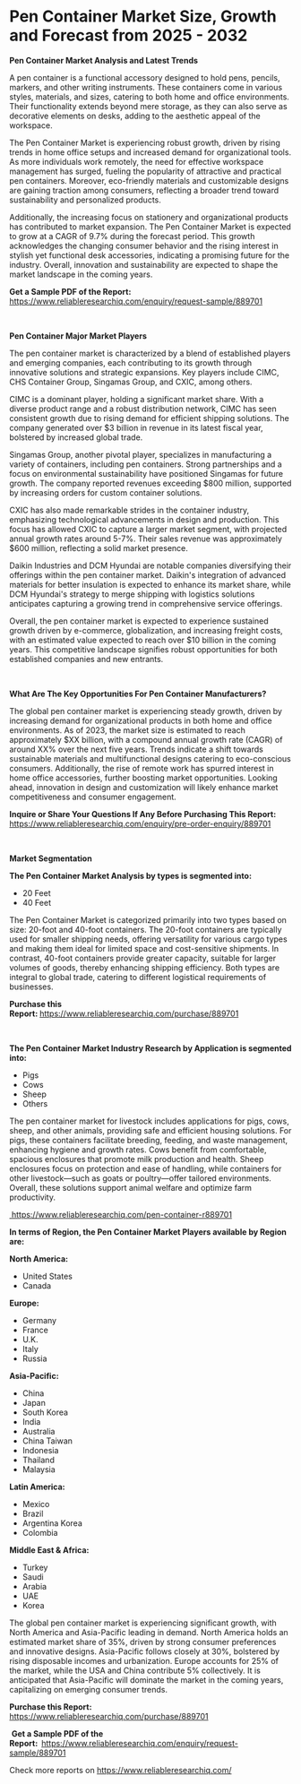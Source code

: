 <p><h1>Pen Container Market Size, Growth and Forecast from 2025 - 2032</h1></p><p><strong>Pen Container Market Analysis and Latest Trends</strong></p>
<p><p>A pen container is a functional accessory designed to hold pens, pencils, markers, and other writing instruments. These containers come in various styles, materials, and sizes, catering to both home and office environments. Their functionality extends beyond mere storage, as they can also serve as decorative elements on desks, adding to the aesthetic appeal of the workspace.</p><p>The Pen Container Market is experiencing robust growth, driven by rising trends in home office setups and increased demand for organizational tools. As more individuals work remotely, the need for effective workspace management has surged, fueling the popularity of attractive and practical pen containers. Moreover, eco-friendly materials and customizable designs are gaining traction among consumers, reflecting a broader trend toward sustainability and personalized products.</p><p>Additionally, the increasing focus on stationery and organizational products has contributed to market expansion. The Pen Container Market is expected to grow at a CAGR of 9.7% during the forecast period. This growth acknowledges the changing consumer behavior and the rising interest in stylish yet functional desk accessories, indicating a promising future for the industry. Overall, innovation and sustainability are expected to shape the market landscape in the coming years.</p></p>
<p><strong>Get a Sample PDF of the Report:&nbsp;</strong> <a href="https://www.reliableresearchiq.com/enquiry/request-sample/889701?utm_campaign=3441&utm_medium=2&utm_source=Github&utm_content=ia&utm_term=08042025&utm_id=pen-container">https://www.reliableresearchiq.com/enquiry/request-sample/889701</a></p>
<p>&nbsp;</p>
<p><strong>Pen Container Major Market Players</strong></p>
<p><p>The pen container market is characterized by a blend of established players and emerging companies, each contributing to its growth through innovative solutions and strategic expansions. Key players include CIMC, CHS Container Group, Singamas Group, and CXIC, among others.</p><p>CIMC is a dominant player, holding a significant market share. With a diverse product range and a robust distribution network, CIMC has seen consistent growth due to rising demand for efficient shipping solutions. The company generated over $3 billion in revenue in its latest fiscal year, bolstered by increased global trade.</p><p>Singamas Group, another pivotal player, specializes in manufacturing a variety of containers, including pen containers. Strong partnerships and a focus on environmental sustainability have positioned Singamas for future growth. The company reported revenues exceeding $800 million, supported by increasing orders for custom container solutions.</p><p>CXIC has also made remarkable strides in the container industry, emphasizing technological advancements in design and production. This focus has allowed CXIC to capture a larger market segment, with projected annual growth rates around 5-7%. Their sales revenue was approximately $600 million, reflecting a solid market presence.</p><p>Daikin Industries and DCM Hyundai are notable companies diversifying their offerings within the pen container market. Daikin's integration of advanced materials for better insulation is expected to enhance its market share, while DCM Hyundai's strategy to merge shipping with logistics solutions anticipates capturing a growing trend in comprehensive service offerings.</p><p>Overall, the pen container market is expected to experience sustained growth driven by e-commerce, globalization, and increasing freight costs, with an estimated value expected to reach over $10 billion in the coming years. This competitive landscape signifies robust opportunities for both established companies and new entrants.</p></p>
<p>&nbsp;</p>
<p><strong>What Are The Key Opportunities For Pen Container Manufacturers?</strong></p>
<p><p>The global pen container market is experiencing steady growth, driven by increasing demand for organizational products in both home and office environments. As of 2023, the market size is estimated to reach approximately $XX billion, with a compound annual growth rate (CAGR) of around XX% over the next five years. Trends indicate a shift towards sustainable materials and multifunctional designs catering to eco-conscious consumers. Additionally, the rise of remote work has spurred interest in home office accessories, further boosting market opportunities. Looking ahead, innovation in design and customization will likely enhance market competitiveness and consumer engagement.</p></p>
<p><strong>Inquire or Share Your Questions If Any Before Purchasing This Report:</strong> <a href="https://www.reliableresearchiq.com/enquiry/pre-order-enquiry/889701?utm_campaign=3441&utm_medium=2&utm_source=Github&utm_content=ia&utm_term=08042025&utm_id=pen-container">https://www.reliableresearchiq.com/enquiry/pre-order-enquiry/889701</a></p>
<p>&nbsp;</p>
<p><strong>Market Segmentation</strong></p>
<p><strong>The Pen Container Market Analysis by types is segmented into:</strong></p>
<p><ul><li>20 Feet</li><li>40 Feet</li></ul></p>
<p><p>The Pen Container Market is categorized primarily into two types based on size: 20-foot and 40-foot containers. The 20-foot containers are typically used for smaller shipping needs, offering versatility for various cargo types and making them ideal for limited space and cost-sensitive shipments. In contrast, 40-foot containers provide greater capacity, suitable for larger volumes of goods, thereby enhancing shipping efficiency. Both types are integral to global trade, catering to different logistical requirements of businesses.</p></p>
<p><strong>Purchase this Report:&nbsp;</strong><a href="https://www.reliableresearchiq.com/purchase/889701?utm_campaign=3441&utm_medium=2&utm_source=Github&utm_content=ia&utm_term=08042025&utm_id=pen-container">https://www.reliableresearchiq.com/purchase/889701</a></p>
<p>&nbsp;</p>
<p><strong>The Pen Container Market Industry Research by Application is segmented into:</strong></p>
<p><ul><li>Pigs</li><li>Cows</li><li>Sheep</li><li>Others</li></ul></p>
<p><p>The pen container market for livestock includes applications for pigs, cows, sheep, and other animals, providing safe and efficient housing solutions. For pigs, these containers facilitate breeding, feeding, and waste management, enhancing hygiene and growth rates. Cows benefit from comfortable, spacious enclosures that promote milk production and health. Sheep enclosures focus on protection and ease of handling, while containers for other livestock—such as goats or poultry—offer tailored environments. Overall, these solutions support animal welfare and optimize farm productivity.</p></p>
<p><a href="https://www.reliableresearchiq.com/pen-container-r889701?utm_campaign=3441&utm_medium=2&utm_source=Github&utm_content=ia&utm_term=08042025&utm_id=pen-container">&nbsp;https://www.reliableresearchiq.com/pen-container-r889701</a></p>
<p><strong>In terms of Region, the Pen Container Market Players available by Region are:</strong></p>
<p>
    <p> <strong> North America: </strong>
        <ul>
            <li>United States</li>
            <li>Canada</li>
        </ul>
        </p> 
    <p> <strong> Europe: </strong>
        <ul>
            <li>Germany</li>
            <li>France</li>
            <li>U.K.</li>
            <li>Italy</li>
            <li>Russia</li>
        </ul>
        </p> 
    <p> <strong> Asia-Pacific: </strong>
        <ul>
            <li>China</li>
            <li>Japan</li>
            <li>South Korea</li>
            <li>India</li>
            <li>Australia</li>
            <li>China Taiwan</li>
            <li>Indonesia</li>
            <li>Thailand</li>
            <li>Malaysia</li>
        </ul>
        </p> 
    <p> <strong> Latin America: </strong>
        <ul>
            <li>Mexico</li>
            <li>Brazil</li>
            <li>Argentina Korea</li>
            <li>Colombia</li>
        </ul>
        </p> 
    <p> <strong> Middle East & Africa: </strong>
        <ul>
            <li>Turkey</li>
            <li>Saudi</li>
            <li>Arabia</li>
            <li>UAE</li>
            <li>Korea</li>
        </ul>
    </p>
    </p>
<p><p>The global pen container market is experiencing significant growth, with North America and Asia-Pacific leading in demand. North America holds an estimated market share of 35%, driven by strong consumer preferences and innovative designs. Asia-Pacific follows closely at 30%, bolstered by rising disposable incomes and urbanization. Europe accounts for 25% of the market, while the USA and China contribute 5% collectively. It is anticipated that Asia-Pacific will dominate the market in the coming years, capitalizing on emerging consumer trends.</p></p>
<p><strong>Purchase this Report: </strong><a href="https://www.reliableresearchiq.com/purchase/889701?utm_campaign=3441&utm_medium=2&utm_source=Github&utm_content=ia&utm_term=08042025&utm_id=pen-container">https://www.reliableresearchiq.com/purchase/889701</a></p>
<p>&nbsp;<strong>Get a Sample PDF of the Report:&nbsp;&nbsp;</strong><a href="https://www.reliableresearchiq.com/enquiry/request-sample/889701?utm_campaign=3441&utm_medium=2&utm_source=Github&utm_content=ia&utm_term=08042025&utm_id=pen-container">https://www.reliableresearchiq.com/enquiry/request-sample/889701</a></p>
<p><strong></strong></p>
<p>Check more reports on <a href="https://www.reliableresearchiq.com/?utm_campaign=3441&utm_medium=2&utm_source=Github&utm_content=ia&utm_term=08042025&utm_id=pen-container">https://www.reliableresearchiq.com/</a></p>